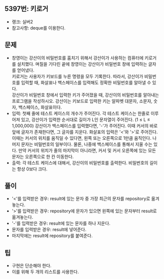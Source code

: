 <h2>5397번: 키로거</h2>
<ul>
  <li>랭크: 실버2</li>
  <li>참고사항: deque를 이용한다.</li>
</ul>
<h2>문제</h2>
<ul>
  <li>창영이는 강산이의 비밀번호를 훔치기 위해서 강산이가 사용하는 컴퓨터에 키로거를 설치했다. 며칠을 기다린 끝에 창영이는 강산이가 비밀번호 창에 입력하는 글자를 얻어냈다.<br>
  키로거는 사용자가 키보드를 누른 명령을 모두 기록한다. 따라서, 강산이가 비밀번호를 입력할 때, 화살표나 백스페이스를 입력해도 정확한 비밀번호를 알아낼 수 있다.<br>
  강산이가 비밀번호 창에서 입력한 키가 주어졌을 때, 강산이의 비밀번호를 알아내는 프로그램을 작성하시오. 강산이는 키보드로 입력한 키는 알파벳 대문자, 소문자, 숫자, 백스페이스, 화살표이다.</li>
  <li>입력: 첫째 줄에 테스트 케이스의 개수가 주어진다. 각 테스트 케이스는 한줄로 이루어져 있고, 강산이가 입력한 순서대로 길이가 L인 문자열이 주어진다. (1 ≤ L ≤ 1,000,000) 강산이가 백스페이스를 입력했다면, '-'가 주어진다. 이때 커서의 바로 앞에 글자가 존재한다면, 그 글자를 지운다. 화살표의 입력은 '<'와 '>'로 주어진다. 이때는 커서의 위치를 움직일 수 있다면, 왼쪽 또는 오른쪽으로 1만큼 움직인다. 나머지 문자는 비밀번호의 일부이다. 물론, 나중에 백스페이스를 통해서 지울 수는 있다. 만약 커서의 위치가 줄의 마지막이 아니라면, 커서 및 커서 오른쪽에 있는 모든 문자는 오른쪽으로 한 칸 이동한다.</li>
  <li>출력: 각 테스트 케이스에 대해서, 강산이의 비밀번호를 출력한다. 비밀번호의 길이는 항상 0보다 크다.</li>
</ul>
<h2>풀이</h2>
<ul>
  <li>'<'를 입력받은 경우: result에 있는 문자 중 가장 최근의 문자를 repository로 옮겨놓는다.</li>
  <li>'>'를 입력받은 경우: repository에 문자가 있으면 왼쪽에 있는 문자부터 result로 옮겨놓는다.</li>
  <li>'-'를 입력받은 경우: result에 있는 문자를 하나 지운다.</li>
  <li>문자를 입력받은 경우: result에 넣어준다.</li>
  <li>마지막에는 result에 repository를 붙여준다.</li>
</ul>
<h2>팁</h2>
<ul>
  <li>구현은 단순해야 한다.</li>
  <li>이를 위해 두 개의 리스트를 사용한다.</li>
</ul>
